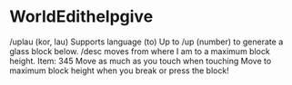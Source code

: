 # WorldEdithelpgive
/uplau (kor, lau) Supports language (to)  Up to /up (number) to generate a glass block below.  /desc moves from where I am to a maximum block height.  Item: 345  Move as much as you touch when touching  Move to maximum block height when you break or press the block!
